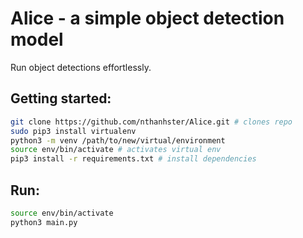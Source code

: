 # Alice - a simple object detection model
Run object detections effortlessly.

## Getting started:
```bash
git clone https://github.com/nthanhster/Alice.git # clones repo
sudo pip3 install virtualenv
python3 -m venv /path/to/new/virtual/environment
source env/bin/activate # activates virtual env
pip3 install -r requirements.txt # install dependencies
```

## Run:
```bash
source env/bin/activate
python3 main.py
```
